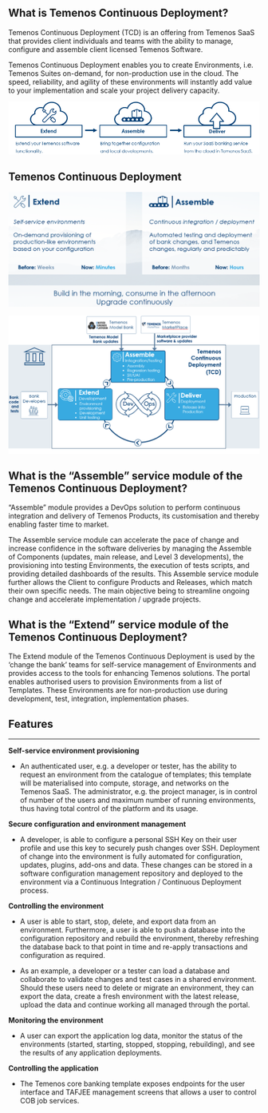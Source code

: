 ## **What is Temenos Continuous Deployment?**

Temenos Continuous Deployment (TCD) is an offering from Temenos SaaS that provides client individuals and teams with the ability to manage, configure and assemble client licensed Temenos Software.

Temenos Continuous Deployment enables you to create Environments, i.e. Temenos Suites on-demand, for non-production use in the cloud. The speed, reliability, and agility of these environments will instantly add value to your implementation and scale your project delivery capacity. 

![](./images/cloud-offering.png)


## **Temenos Continuous Deployment**

![](./images/tcd.png)

![](./images/tcd-details.png)

## **What is the “Assemble” service module of the Temenos Continuous Deployment?**

“Assemble” module provides a DevOps solution to perform continuous integration and delivery of Temenos Products, its customisation and thereby enabling faster time to market. 

The Assemble service module can accelerate the pace of change and increase confidence in the software deliveries by managing the Assemble of Components (updates, main release, and Level 3 developments), the provisioning into testing Environments, the execution of tests scripts, and providing detailed dashboards of the results. This Assemble service module further allows the Client to configure Products and Releases, which match their own specific needs. The main objective being to streamline ongoing change and accelerate implementation / upgrade projects. 

## **What is the “Extend” service module of the Temenos Continuous Deployment?**

The Extend module of the Temenos Continuous Deployment is used by the ‘change the bank’ teams for self-service management of Environments and provides access to the tools for enhancing Temenos solutions. The portal enables authorised users to provision Environments from a list of Templates. These Environments are for non-production use during development, test, integration, implementation phases. 

## **Features**

----------

**Self-service environment provisioning**

- An authenticated user, e.g. a developer or tester, has the ability to request an environment from the catalogue of templates; this template will be materialised into compute, storage, and networks on the Temenos SaaS. The administrator, e.g. the project manager, is in control of number of the users and maximum number of running environments, thus having total control of the platform and its usage. 

**Secure configuration and environment management**

- A developer, is able to configure a personal SSH Key on their user profile and use this key to securely push changes over SSH. Deployment of change into the environment is fully automated for configuration, updates, plugins, add-ons and data. These changes can be stored in a software configuration management repository and deployed to the environment via a Continuous Integration / Continuous Deployment process. 

**Controlling the environment**

- A user is able to start, stop, delete, and export data from an environment. Furthermore, a user is able to push a database into the configuration repository and rebuild the environment, thereby refreshing the database back to that point in time and re-apply transactions and configuration as required. 

- As an example, a developer or a tester can load a database and collaborate to validate changes and test cases in a shared environment. Should these users need to delete or migrate an environment, they can export the data, create a fresh environment with the latest release, upload the data and continue working all managed through the portal.  

**Monitoring the environment**

- A user can export the application log data, monitor the status of the environments (started, starting, stopped, stopping, rebuilding), and see the results of any application deployments. 


**Controlling the application**

- The Temenos core banking template exposes endpoints for the user interface and TAFJEE management screens that allows a user to control COB job services. 



